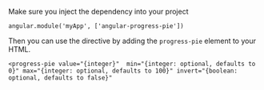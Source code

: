Make sure you inject the dependency into your project

`angular.module('myApp', ['angular-progress-pie'])`

Then you can use the directive by adding the `progress-pie` element to your HTML.

`
<progress-pie value="{integer}" 
              min="{integer: optional, defaults to 0}"
              max="{integer: optional, defaults to 100}"
              invert="{boolean: optional, defaults to false}"
`                